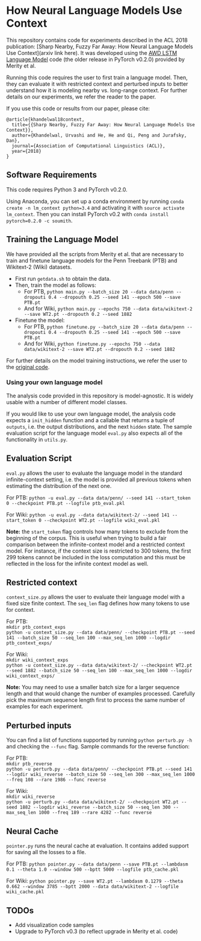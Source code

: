 # How Neural Language Models Use Context

This repository contains code for experiments described in the ACL 2018 publication: [Sharp Nearby, Fuzzy Far Away: How Neural Language Models Use Context](arxiv link here). It was developed using the [AWD LSTM Language Model](https://github.com/salesforce/awd-lstm-lm/tree/bf0742cab41d8bf4cd817acfe7e5e0cbff4131ba) code (the older release in PyTorch v0.2.0) provided by Merity et al. 

Running this code requires the user to first train a language model. Then, they can evaluate it with restricted context and perturbed inputs to better understand how it is modeling nearby vs. long-range context. For further details on our experiments, we refer the reader to the paper.

If you use this code or results from our paper, please cite:

```
@article{khandelwal18context,
  title={{Sharp Nearby, Fuzzy Far Away: How Neural Language Models Use Context}},
  author={Khandelwal, Urvashi and He, He and Qi, Peng and Jurafsky, Dan},
  journal={Association of Computational Linguistics (ACL)},
  year={2018}
}
```

## Software Requirements

This code requires Python 3 and PyTorch v0.2.0. 

Using Anaconda, you can set up a conda environment by running `conda create -n lm_context python=3.4` and activating it with `source activate lm_context`. Then you can install PyTorch v0.2 with `conda install pytorch=0.2.0 -c soumith`.

## Training the Language Model

We have provided all the scripts from Merity et al. that are necessary to train and finetune language models for the Penn Treebank (PTB) and Wikitext-2 (Wiki) datasets.

+ First run `getdata.sh` to obtain the data.
+ Then, train the model as follows:
  + For PTB, `python main.py --batch_size 20 --data data/penn --dropouti 0.4 --dropouth 0.25 --seed 141 --epoch 500 --save PTB.pt`
  + And for Wiki, `python main.py --epochs 750 --data data/wikitext-2 --save WT2.pt --dropouth 0.2 --seed 1882`
+ Finetune the model:
  + For PTB, `python finetune.py --batch_size 20 --data data/penn --dropouti 0.4 --dropouth 0.25 --seed 141 --epoch 500 --save PTB.pt`
  + And for Wiki, `python finetune.py --epochs 750 --data data/wikitext-2 --save WT2.pt --dropouth 0.2 --seed 1882`

For further details on the model training instructions, we refer the user to the [original code](https://github.com/salesforce/awd-lstm-lm/tree/bf0742cab41d8bf4cd817acfe7e5e0cbff4131ba).

### Using your own language model

The analysis code provided in this repository is model-agnostic. It is widely usable with a number of different model classes.

If you would like to use your own language model, the analysis code expects a `init_hidden` function and a callable that returns a tuple of `outputs`, i.e. the output distributions, and the next `hidden` state. The sample evaluation script for the language model `eval.py` also expects all of the functionality in `utils.py`.

## Evaluation Script

`eval.py` allows the user to evaluate the language model in the standard infinite-context setting, i.e. the model is provided all previous tokens when estimating the distribution of the next one.

For PTB: `python -u eval.py --data data/penn/ --seed 141 --start_token 0 --checkpoint PTB.pt --logfile ptb_eval.pkl`

For Wiki: `python -u eval.py --data data/wikitext-2/ --seed 141 --start_token 0 --checkpoint WT2.pt --logfile wiki_eval.pkl`

**Note:** the `start_token` flag controls how many tokens to exclude from the beginning of the corpus. This is useful when trying to build a fair comparison between the infinite-context model and a restricted context model. For instance, if the context size is restricted to 300 tokens, the first 299 tokens cannot be included in the loss computation and this must be reflected in the loss for the infinite context model as well.

## Restricted context

`context_size.py` allows the user to evaluate their language model with a fixed size finite context. The `seq_len` flag defines how many tokens to use for context.

For PTB:  
`mkdir ptb_context_exps`  
`python -u context_size.py --data data/penn/ --checkpoint PTB.pt --seed 141 --batch_size 50 --seq_len 100 --max_seq_len 1000 --logdir ptb_context_exps/`

For Wiki:  
`mkdir wiki_context_exps`  
`python -u context_size.py --data data/wikitext-2/ --checkpoint WT2.pt --seed 1882 --batch_size 50 --seq_len 100 --max_seq_len 1000 --logdir wiki_context_exps/`

**Note:** You may need to use a smaller batch size for a larger sequence length and that would change the number of examples processed. Carefully pick the maximum sequence length first to process the same number of examples for each experiment.

## Perturbed inputs

You can find a list of functions supported by running `python perturb.py -h` and checking the `--func` flag. Sample commands for the reverse function:

For PTB:  
`mkdir ptb_reverse`  
`python -u perturb.py --data data/penn/ --checkpoint PTB.pt --seed 141 --logdir wiki_reverse --batch_size 50 --seq_len 300 --max_seq_len 1000 --freq 108 --rare 1986 --func reverse`

For Wiki:  
`mkdir wiki_reverse`  
`python -u perturb.py --data data/wikitext-2/ --checkpoint WT2.pt --seed 1882 --logdir wiki_reverse --batch_size 50 --seq_len 300 --max_seq_len 1000 --freq 189 --rare 4282 --func reverse`

## Neural Cache

`pointer.py` runs the neural cache at evaluation. It contains added support for saving all the losses to a file.

For PTB: `python pointer.py --data data/penn --save PTB.pt --lambdasm 0.1 --theta 1.0 --window 500 --bptt 5000 --logfile ptb_cache.pkl`

For Wiki: `python pointer.py --save WT2.pt --lambdasm 0.1279 --theta 0.662 --window 3785 --bptt 2000 --data data/wikitext-2 --logfile wiki_cache.pkl`

## TODOs

+ Add visualization code samples
+ Upgrade to PyTorch v0.3 (to reflect upgrade in Merity et al. code)
